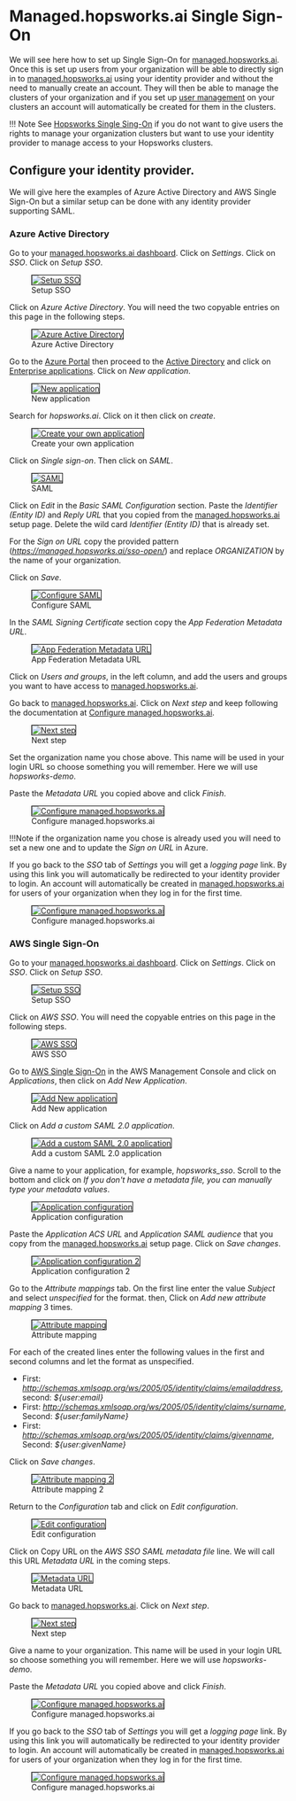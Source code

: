 # Managed.hopsworks.ai Single Sign-On
We will see here how to set up Single Sign-On for [managed.hopsworks.ai](https://managed.hopsworks.ai). Once this is set up users from your organization will be able to directly sign in to [managed.hopsworks.ai](https://managed.hopsworks.ai) using your identity provider and without the need to manually create an account.
They will then be able to manage the clusters of your organization and if you set up [user management](../user_management.md) on your clusters an account will automatically be created for them in the clusters.

!!! Note
    See [Hopsworks Single Sing-On](oauth.md) if you do not want to give users the rights to manage your organization clusters but want to use your identity provider to manage access to your Hopsworks clusters.

## Configure your identity provider.
We will give here the examples of Azure Active Directory and AWS Single Sign-On but a similar setup can be done with any identity provider supporting SAML.

### Azure Active Directory
Go to your [managed.hopsworks.ai dashboard](https://managed.hopsworks.ai/dashboard). Click on *Settings*. Click on *SSO*. Click on *Setup SSO*.

<p align="center">
  <figure>
    <a  href="../../../../assets/images/setup_installation/managed/common/sso/setupsso.png">
      <img style="border: 1px solid #000" src="../../../../assets/images/setup_installation/managed/common/sso/setupsso.png" alt="Setup SSO">
    </a>
    <figcaption>Setup SSO</figcaption>
  </figure>
</p>

Click on *Azure Active Directory*. You will need the two copyable entries on this page in the following steps.

<p align="center">
  <figure>
    <a  href="../../../../assets/images/setup_installation/managed/common/sso/azure_active_directory.png">
      <img style="border: 1px solid #000" src="../../../../assets/images/setup_installation/managed/common/sso/azure_active_directory.png" alt="Azure Active Directory">
    </a>
    <figcaption>Azure Active Directory</figcaption>
  </figure>
</p>

Go to the [Azure Portal](https://portal.azure.com) then proceed to the [Active Directory](https://portal.azure.com/#blade/Microsoft_AAD_IAM/ActiveDirectoryMenuBlade/Overview) and click on [Enterprise applications](https://portal.azure.com/#blade/Microsoft_AAD_IAM/StartboardApplicationsMenuBlade/AllApps/menuId/). Click on *New application*.

<p align="center">
  <figure>
    <a  href="../../../../assets/images/setup_installation/managed/common/sso/new_app.png">
      <img style="border: 1px solid #000" src="../../../../assets/images/setup_installation/managed/common/sso/new_app.png" alt="New application">
    </a>
    <figcaption>New application</figcaption>
  </figure>
</p>

Search for *hopsworks.ai*. Click on it then click on *create*.

<p align="center">
  <figure>
    <a  href="../../../../assets/images/setup_installation/managed/common/sso/create_new_app.png">
      <img style="border: 1px solid #000" src="../../../../assets/images/setup_installation/managed/common/sso/create_new_app.png" alt="Create your own application">
    </a>
    <figcaption>Create your own application</figcaption>
  </figure>
</p>

Click on *Single sign-on*. Then click on *SAML*.

<p align="center">
  <figure>
    <a  href="../../../../assets/images/setup_installation/managed/common/sso/saml.png">
      <img style="border: 1px solid #000" src="../../../../assets/images/setup_installation/managed/common/sso/saml.png" alt="SAML">
    </a>
    <figcaption>SAML</figcaption>
  </figure>
</p>

Click on *Edit* in the *Basic SAML Configuration* section. Paste the *Identifier (Entity ID)* and *Reply URL* that you copied from the [managed.hopsworks.ai](https://managed.hopsworks.ai) setup page. 
Delete the wild card *Identifier (Entity ID)* that is already set.

For the *Sign on URL* copy the provided pattern (*https://managed.hopsworks.ai/sso-open/<ORGANIZATION>*) and replace *ORGANIZATION* by the name of your organization.

Click on *Save*.

<p align="center">
  <figure>
    <a  href="../../../../assets/images/setup_installation/managed/common/sso/configure_saml.png">
      <img style="border: 1px solid #000" src="../../../../assets/images/setup_installation/managed/common/sso/configure_saml.png" alt="Configure SAML">
    </a>
    <figcaption>Configure SAML</figcaption>
  </figure>
</p>

In the *SAML Signing Certificate* section copy the *App Federation Metadata URL*.

<p align="center">
  <figure>
    <a  href="../../../../assets/images/setup_installation/managed/common/sso/metadata_url.png">
      <img style="border: 1px solid #000" src="../../../../assets/images/setup_installation/managed/common/sso/metadata_url.png" alt="App Federation Metadata URL">
    </a>
    <figcaption>App Federation Metadata URL</figcaption>
  </figure>
</p>

Click on *Users and groups*, in the left column, and add the users and groups you want to have access to [managed.hopsworks.ai](https://managed.hopsworks.ai).

Go back to [managed.hopsworks.ai](https://managed.hopsworks.ai). Click on *Next step* and keep following the documentation at [Configure managed.hopsworks.ai](#configure-hopsworksai).

<p align="center">
  <figure>
    <a  href="../../../../assets/images/setup_installation/managed/common/sso/next_step_azure.png">
      <img style="border: 1px solid #000" src="../../../../assets/images/setup_installation/managed/common/sso/next_step_azure.png" alt="Next step">
    </a>
    <figcaption>Next step</figcaption>
  </figure>
</p>

Set the organization name you chose above. This name will be used in your login URL so choose something you will remember. Here we will use *hopsworks-demo*.

Paste the *Metadata URL* you copied above and click *Finish*.

<p align="center">
  <figure>
    <a  href="../../../../assets/images/setup_installation/managed/common/sso/hopsworks_config.png">
      <img style="border: 1px solid #000" src="../../../../assets/images/setup_installation/managed/common/sso/hopsworks_config.png" alt="Configure managed.hopsworks.ai">
    </a>
    <figcaption>Configure managed.hopsworks.ai</figcaption>
  </figure>
</p>

!!!Note
    if the organization name you chose is already used you will need to set a new one and to update the *Sign on URL* in Azure.

If you go back to the *SSO* tab of *Settings* you will get a *logging page* link. By using this link you will automatically be redirected to your identity provider to login. An account will automatically be created in [managed.hopsworks.ai](https://managed.hopsworks.ai) for users of your organization when they log in for the first time.

<p align="center">
  <figure>
    <a  href="../../../../assets/images/setup_installation/managed/common/sso/login_url.png">
      <img style="border: 1px solid #000" src="../../../../assets/images/setup_installation/managed/common/sso/login_url.png" alt="Configure managed.hopsworks.ai">
    </a>
    <figcaption>Configure managed.hopsworks.ai</figcaption>
  </figure>
</p>

### AWS Single Sign-On
Go to your [managed.hopsworks.ai dashboard](https://managed.hopsworks.ai/dashboard). Click on *Settings*. Click on *SSO*. Click on *Setup SSO*.

<p align="center">
  <figure>
    <a  href="../../../../assets/images/setup_installation/managed/common/sso/setupsso.png">
      <img style="border: 1px solid #000" src="../../../../assets/images/setup_installation/managed/common/sso/setupsso.png" alt="Setup SSO">
    </a>
    <figcaption>Setup SSO</figcaption>
  </figure>
</p>

Click on *AWS SSO*. You will need the copyable entries on this page in the following steps.

<p align="center">
  <figure>
    <a  href="../../../../assets/images/setup_installation/managed/common/sso/aws_sso.png">
      <img style="border: 1px solid #000" src="../../../../assets/images/setup_installation/managed/common/sso/aws_sso.png" alt="AWS SSO">
    </a>
    <figcaption>AWS SSO</figcaption>
  </figure>
</p>

Go to [AWS Single Sign-On](https://console.aws.amazon.com/singlesignon) in the AWS Management Console and click on *Applications*, then click on *Add New Application*.

<p align="center">
  <figure>
    <a  href="../../../../assets/images/setup_installation/managed/common/sso/aws_add_app.png">
      <img style="border: 1px solid #000" src="../../../../assets/images/setup_installation/managed/common/sso/aws_add_app.png" alt="Add New application">
    </a>
    <figcaption>Add New application</figcaption>
  </figure>
</p>

Click on *Add a custom SAML 2.0 application*.

<p align="center">
  <figure>
    <a  href="../../../../assets/images/setup_installation/managed/common/sso/aws_add_custom_app.png">
      <img style="border: 1px solid #000" src="../../../../assets/images/setup_installation/managed/common/sso/aws_add_custom_app.png" alt="Add a custom SAML 2.0 application">
    </a>
    <figcaption>Add a custom SAML 2.0 application</figcaption>
  </figure>
</p>

Give a name to your application, for example, *hopsworks_sso*. Scroll to the bottom and click on *If you don't have a metadata file, you can manually type your metadata values*.

<p align="center">
  <figure>
    <a  href="../../../../assets/images/setup_installation/managed/common/sso/aws_app_config.png">
      <img style="border: 1px solid #000" src="../../../../assets/images/setup_installation/managed/common/sso/aws_app_config.png" alt="Application configuration">
    </a>
    <figcaption>Application configuration</figcaption>
  </figure>
</p>

Paste the *Application ACS URL* and *Application SAML audience* that you copy from the [managed.hopsworks.ai](https://managed.hopsworks.ai) setup page. Click on *Save changes*.

<p align="center">
  <figure>
    <a  href="../../../../assets/images/setup_installation/managed/common/sso/aws_app_config2.png">
      <img style="border: 1px solid #000" src="../../../../assets/images/setup_installation/managed/common/sso/aws_app_config2.png" alt="Application configuration 2">
    </a>
    <figcaption>Application configuration 2</figcaption>
  </figure>
</p>

Go to the *Attribute mappings* tab. On the first line enter the value *Subject* and select *unspecified* for the format. then, Click on *Add new attribute mapping* 3 times.

<p align="center">
  <figure>
    <a  href="../../../../assets/images/setup_installation/managed/common/sso/aws_attribute_mapping.png">
      <img style="border: 1px solid #000" src="../../../../assets/images/setup_installation/managed/common/sso/aws_attribute_mapping.png" alt="Attribute mapping">
    </a>
    <figcaption>Attribute mapping</figcaption>
  </figure>
</p>

For each of the created lines enter the following values in the first and second columns and let the format as unspecified.

 * First: *http://schemas.xmlsoap.org/ws/2005/05/identity/claims/emailaddress*, second: *${user:email}*
 * First: *http://schemas.xmlsoap.org/ws/2005/05/identity/claims/surname*, Second: *${user:familyName}*
 * First: *http://schemas.xmlsoap.org/ws/2005/05/identity/claims/givenname*, Second: *${user:givenName}*

Click on *Save changes*.

<p align="center">
  <figure>
    <a  href="../../../../assets/images/setup_installation/managed/common/sso/aws_attribute_mapping2.png">
      <img style="border: 1px solid #000" src="../../../../assets/images/setup_installation/managed/common/sso/aws_attribute_mapping2.png" alt="Attribute mapping 2">
    </a>
    <figcaption>Attribute mapping 2</figcaption>
  </figure>
</p>

Return to the *Configuration* tab and click on *Edit configuration*.

<p align="center">
  <figure>
    <a  href="../../../../assets/images/setup_installation/managed/common/sso/aws_edit_conf.png">
      <img style="border: 1px solid #000" src="../../../../assets/images/setup_installation/managed/common/sso/aws_edit_conf.png" alt="Edit configuration">
    </a>
    <figcaption>Edit configuration</figcaption>
  </figure>
</p>

Click on Copy URL on the *AWS SSO SAML metadata file* line. We will call this URL *Metadata URL* in the coming steps.

<p align="center">
  <figure>
    <a  href="../../../../assets/images/setup_installation/managed/common/sso/aws_metadata_url.png">
      <img style="border: 1px solid #000" src="../../../../assets/images/setup_installation/managed/common/sso/aws_metadata_url.png" alt="Metadata URL">
    </a>
    <figcaption>Metadata URL</figcaption>
  </figure>
</p>

Go back to [managed.hopsworks.ai](https://managed.hopsworks.ai). Click on *Next step*.

<p align="center">
  <figure>
    <a  href="../../../../assets/images/setup_installation/managed/common/sso/next_step_azure.png">
      <img style="border: 1px solid #000" src="../../../../assets/images/setup_installation/managed/common/sso/next_step_azure.png" alt="Next step">
    </a>
    <figcaption>Next step</figcaption>
  </figure>
</p>

Give a name to your organization. This name will be used in your login URL so choose something you will remember. Here we will use *hopsworks-demo*.

Paste the *Metadata URL* you copied above and click *Finish*.

<p align="center">
  <figure>
    <a  href="../../../../assets/images/setup_installation/managed/common/sso/hopsworks_config.png">
      <img style="border: 1px solid #000" src="../../../../assets/images/setup_installation/managed/common/sso/hopsworks_config.png" alt="Configure managed.hopsworks.ai">
    </a>
    <figcaption>Configure managed.hopsworks.ai</figcaption>
  </figure>
</p>

If you go back to the *SSO* tab of *Settings* you will get a *logging page* link. By using this link you will automatically be redirected to your identity provider to login. An account will automatically be created in [managed.hopsworks.ai](https://managed.hopsworks.ai) for users of your organization when they log in for the first time.

<p align="center">
  <figure>
    <a  href="../../../../assets/images/setup_installation/managed/common/sso/login_url.png">
      <img style="border: 1px solid #000" src="../../../../assets/images/setup_installation/managed/common/sso/login_url.png" alt="Configure managed.hopsworks.ai">
    </a>
    <figcaption>Configure managed.hopsworks.ai</figcaption>
  </figure>
</p>
